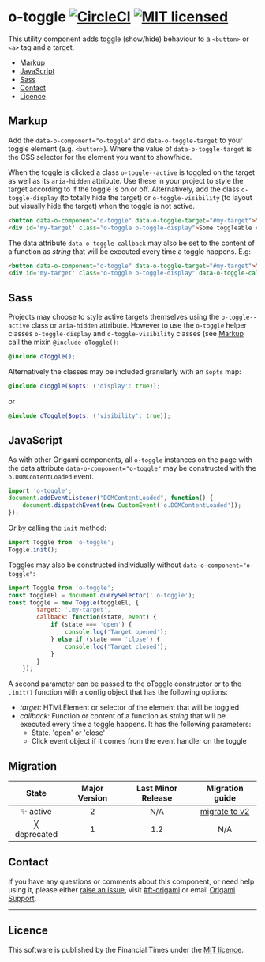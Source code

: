 # o-toggle [![CircleCI](https://circleci.com/gh/Financial-Times/o-toggle.png?style=shield)](https://circleci.com/gh/Financial-Times/o-toggle) [![MIT licensed](https://img.shields.io/badge/license-MIT-blue.svg)](#licence)

This utility component adds toggle (show/hide) behaviour to a `<button>` or `<a>` tag and a target.

- [Markup](#markup)
- [JavaScript](#javascript)
- [Sass](#sass)
- [Contact](#contact)
- [Licence](#licence)

## Markup

Add the `data-o-component="o-toggle"` and `data-o-toggle-target` to your toggle element (e.g. `<button>`). Where the value of `data-o-toggle-target` is the CSS selector for the element you want to show/hide.

When the toggle is clicked a class `o-toggle--active` is toggled on the target as well as its `aria-hidden` attribute. Use these in your project to style the target according to if the toggle is on or off. Alternatively, add the class `o-toggle-display` (to totally hide the target) or `o-toggle-visibility` (to layout but visually hide the target) when the toggle is not active.

```html
<button data-o-component="o-toggle" data-o-toggle-target="#my-target">My button</button>
<div id='my-target' class="o-toggle o-toggle-display">Some toggleable content</div>
```

The data attribute `data-o-toggle-callback` may also be set to the content of a function as _string_ that will be executed every time a toggle happens. E.g:

```html
<button data-o-component="o-toggle" data-o-toggle-target="#my-target">My button</button>
<div id='my-target' class="o-toggle o-toggle-display" data-o-toggle-callback="console.log('toggled!');">Some toggleable content</div>
```

## Sass

Projects may choose to style active targets themselves using the `o-toggle--active` class or `aria-hidden` attribute. However to use the `o-toggle` helper classes `o-toggle-display` and `o-toggle-visibility` classes (see [Markup](#markup) call the mixin `@include oToggle()`:

```scss
@include oToggle();
```

Alternatively the classes may be included granularly with an `$opts` map:

```scss
@include oToggle($opts: ('display': true));
```
or
```scss
@include oToggle($opts: ('visibility': true));
```

## JavaScript

As with other Origami components, all `o-toggle` instances on the page with the data attribute `data-o-component="o-toggle"` may be constructed with the `o.DOMContentLoaded` event.

```js
import 'o-toggle';
document.addEventListener("DOMContentLoaded", function() {
    document.dispatchEvent(new CustomEvent('o.DOMContentLoaded'));
});
```

Or by calling the `init` method:
```js
import Toggle from 'o-toggle';
Toggle.init();
```

Toggles may also be constructed individually without `data-o-component="o-toggle"`:

```js
import Toggle from 'o-toggle';
const toggleEl = document.querySelector('.o-toggle');
const toggle = new Toggle(toggleEl, {
        target: '.my-target',
        callback: function(state, event) {
            if (state === 'open') {
                console.log('Target opened');
            } else if (state === 'close') {
                console.log('Target closed');
            }
        }
    });
```

A second parameter can be passed to the oToggle constructor or to the `.init()` function with a config object that has the following options:

- *target*: HTMLElement or selector of the element that will be toggled
- *callback*: Function or content of a function as _string_ that will be executed every time a toggle happens. It has the following parameters:
    - State. 'open' or 'close'
    - Click event object if it comes from the event handler on the toggle

## Migration

State | Major Version | Last Minor Release | Migration guide |
:---: | :---: | :---: | :---:
✨ active | 2 | N/A | [migrate to v2](MIGRATION.md#migrating-from-v1-to-v2) |
╳ deprecated | 1 | 1.2 | N/A |

## Contact

If you have any questions or comments about this component, or need help using it, please either [raise an issue](https://github.com/Financial-Times/o-toggle/issues), visit [#ft-origami](https://financialtimes.slack.com/messages/ft-origami/) or email [Origami Support](mailto:origami-support@ft.com).

----

## Licence

This software is published by the Financial Times under the [MIT licence](http://opensource.org/licenses/MIT).
